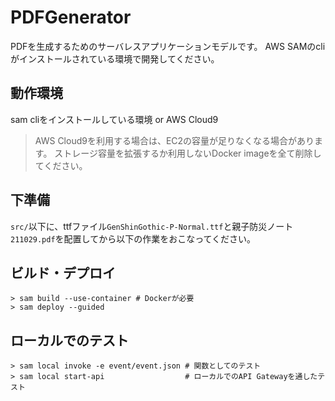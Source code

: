 # PDFGenerator

PDFを生成するためのサーバレスアプリケーションモデルです。
AWS SAMのcliがインストールされている環境で開発してください。

## 動作環境

sam cliをインストールしている環境 or AWS Cloud9

> AWS Cloud9を利用する場合は、EC2の容量が足りなくなる場合があります。
> ストレージ容量を拡張するか利用しないDocker imageを全て削除してください。

## 下準備

`src/`以下に、ttfファイル`GenShinGothic-P-Normal.ttf`と親子防災ノート`211029.pdf`を配置してから以下の作業をおこなってください。

## ビルド・デプロイ

```
> sam build --use-container # Dockerが必要
> sam deploy --guided
```

## ローカルでのテスト

```
> sam local invoke -e event/event.json # 関数としてのテスト
> sam local start-api                  # ローカルでのAPI Gatewayを通したテスト
```